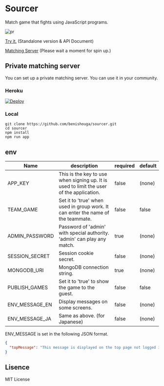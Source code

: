 # Sourcer
Match game that fights using JavaScript programs.

![pr](https://raw.githubusercontent.com/benishouga/sourcer/master/pr.gif)

[Try it.](https://benishouga.github.io/sourcer/standalone.html) (Standalone version & API Document)

[Matching Server](https://sourcer.herokuapp.com/) (Please wait a moment for spin up.)

## Private matching server

You can set up a private matching server. You can use it in your community.

### Heroku

[![Deploy](https://www.herokucdn.com/deploy/button.svg)](https://heroku.com/deploy)

### Local

```
git clone https://github.com/benishouga/sourcer.git
cd sourcer
npm install
npm run app
```

## env
Name | description | required | default
--- | --- | --- | ---
APP_KEY | This is the key to use when signing up. It is used to limit the user of the application. | false | (none)
TEAM_GAME | Set it to 'true' when used in group work. It can enter the name of the teammate. | false | false
ADMIN_PASSWORD | Password of 'admin' with special authority. 'admin' can play any match. | true | (none)
SESSION_SECRET | Session cookie secret. | false | (none)
MONGODB_URI | MongoDB connection string. | true | (none)
PUBLISH_GAMES | Set it to 'true' to show the game to the guest. | false | false
ENV_MESSAGE_EN | Display messages on some screens. | false | (none)
ENV_MESSAGE_JA | Same as above. (for Japanese) | false | (none)

ENV_MESSAGE is set in the following JSON format.
```json
{
  "topMessage": "This message is displayed on the top page not logged in."
}
```

## Lisence
MIT License
